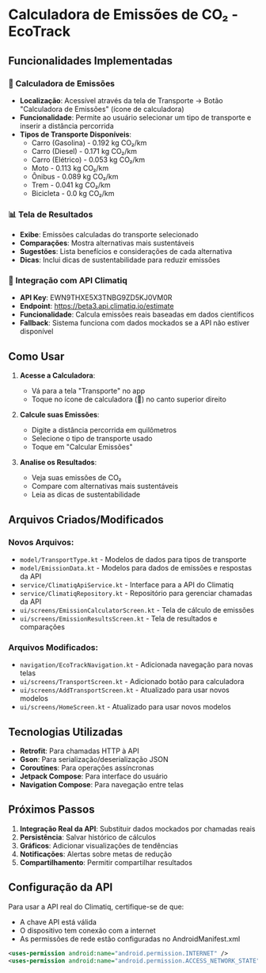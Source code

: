 # Calculadora de Emissões de CO₂ - EcoTrack

## Funcionalidades Implementadas

### 🚗 Calculadora de Emissões
- **Localização**: Acessível através da tela de Transporte → Botão "Calculadora de Emissões" (ícone de calculadora)
- **Funcionalidade**: Permite ao usuário selecionar um tipo de transporte e inserir a distância percorrida
- **Tipos de Transporte Disponíveis**:
  - Carro (Gasolina) - 0.192 kg CO₂/km
  - Carro (Diesel) - 0.171 kg CO₂/km  
  - Carro (Elétrico) - 0.053 kg CO₂/km
  - Moto - 0.113 kg CO₂/km
  - Ônibus - 0.089 kg CO₂/km
  - Trem - 0.041 kg CO₂/km
  - Bicicleta - 0.0 kg CO₂/km

### 📊 Tela de Resultados
- **Exibe**: Emissões calculadas do transporte selecionado
- **Comparações**: Mostra alternativas mais sustentáveis
- **Sugestões**: Lista benefícios e considerações de cada alternativa
- **Dicas**: Inclui dicas de sustentabilidade para reduzir emissões

### 🔗 Integração com API Climatiq
- **API Key**: EWN9THXE5X3TNBG9ZD5KJ0VM0R
- **Endpoint**: https://beta3.api.climatiq.io/estimate
- **Funcionalidade**: Calcula emissões reais baseadas em dados científicos
- **Fallback**: Sistema funciona com dados mockados se a API não estiver disponível

## Como Usar

1. **Acesse a Calculadora**:
   - Vá para a tela "Transporte" no app
   - Toque no ícone de calculadora (🧮) no canto superior direito

2. **Calcule suas Emissões**:
   - Digite a distância percorrida em quilômetros
   - Selecione o tipo de transporte usado
   - Toque em "Calcular Emissões"

3. **Analise os Resultados**:
   - Veja suas emissões de CO₂
   - Compare com alternativas mais sustentáveis
   - Leia as dicas de sustentabilidade

## Arquivos Criados/Modificados

### Novos Arquivos:
- `model/TransportType.kt` - Modelos de dados para tipos de transporte
- `model/EmissionData.kt` - Modelos para dados de emissões e respostas da API
- `service/ClimatiqApiService.kt` - Interface para a API do Climatiq
- `service/ClimatiqRepository.kt` - Repositório para gerenciar chamadas da API
- `ui/screens/EmissionCalculatorScreen.kt` - Tela de cálculo de emissões
- `ui/screens/EmissionResultsScreen.kt` - Tela de resultados e comparações

### Arquivos Modificados:
- `navigation/EcoTrackNavigation.kt` - Adicionada navegação para novas telas
- `ui/screens/TransportScreen.kt` - Adicionado botão para calculadora
- `ui/screens/AddTransportScreen.kt` - Atualizado para usar novos modelos
- `ui/screens/HomeScreen.kt` - Atualizado para usar novos modelos

## Tecnologias Utilizadas

- **Retrofit**: Para chamadas HTTP à API
- **Gson**: Para serialização/deserialização JSON
- **Coroutines**: Para operações assíncronas
- **Jetpack Compose**: Para interface do usuário
- **Navigation Compose**: Para navegação entre telas

## Próximos Passos

1. **Integração Real da API**: Substituir dados mockados por chamadas reais
2. **Persistência**: Salvar histórico de cálculos
3. **Gráficos**: Adicionar visualizações de tendências
4. **Notificações**: Alertas sobre metas de redução
5. **Compartilhamento**: Permitir compartilhar resultados

## Configuração da API

Para usar a API real do Climatiq, certifique-se de que:
- A chave API está válida
- O dispositivo tem conexão com a internet
- As permissões de rede estão configuradas no AndroidManifest.xml

```xml
<uses-permission android:name="android.permission.INTERNET" />
<uses-permission android:name="android.permission.ACCESS_NETWORK_STATE" />
```
